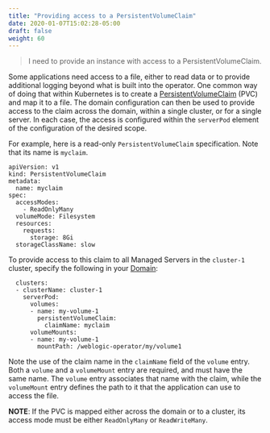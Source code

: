 ```yaml
---
title: "Providing access to a PersistentVolumeClaim"
date: 2020-01-07T15:02:28-05:00
draft: false
weight: 60
---
```

> I need to provide an instance with access to a PersistentVolumeClaim.

Some applications need access to a file, either to read data or to provide additional logging beyond what is
built into the operator. One common way of doing that within Kubernetes is to create a
[PersistentVolumeClaim](https://kubernetes.io/docs/concepts/storage/persistent-volumes/#persistentvolumeclaims) (PVC) and map
it to a file. The domain configuration can then be used to provide access to the claim across the domain,
within a single cluster, or for a single server.
In each case, the access is configured within the ``serverPod`` element of the configuration of the
desired scope.

For example, here is
a read-only `PersistentVolumeClaim` specification. Note that its name is `myclaim`.

```
apiVersion: v1
kind: PersistentVolumeClaim
metadata:
  name: myclaim
spec:
  accessModes:
    - ReadOnlyMany
  volumeMode: Filesystem
  resources:
    requests:
      storage: 8Gi
  storageClassName: slow
```

To provide access to this claim to all Managed Servers in the `cluster-1` cluster, specify the following
in your [Domain](https://github.com/oracle/weblogic-kubernetes-operator/blob/master/docs/domains/Domain.md):

```
  clusters:
  - clusterName: cluster-1
    serverPod:
      volumes:
      - name: my-volume-1
        persistentVolumeClaim:
          claimName: myclaim
      volumeMounts:
      - name: my-volume-1
        mountPath: /weblogic-operator/my/volume1

```
Note the use of the claim name in the `claimName` field of the `volume` entry. Both a `volume` and a
`volumeMount` entry are required, and must have the same name. The `volume` entry associates that name with the claim,
while the `volumeMount` entry defines the path to it that the application can use to access the file.

**NOTE**: If the PVC is mapped either across the domain or to a cluster,
its access mode must be either `ReadOnlyMany` or `ReadWriteMany`.
